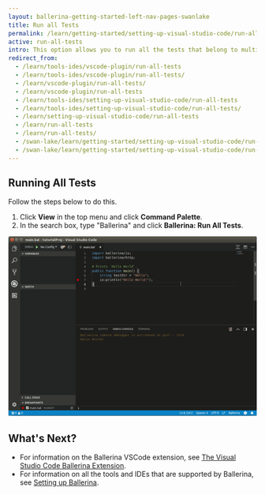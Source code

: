```yaml
---
layout: ballerina-getting-started-left-nav-pages-swanlake
title: Run all Tests
permalink: /learn/getting-started/setting-up-visual-studio-code/run-all-tests/
active: run-all-tests
intro: This option allows you to run all the tests that belong to multiple modules of your project. 
redirect_from:
  - /learn/tools-ides/vscode-plugin/run-all-tests
  - /learn/tools-ides/vscode-plugin/run-all-tests/
  - /learn/vscode-plugin/run-all-tests/
  - /learn/vscode-plugin/run-all-tests
  - /learn/tools-ides/setting-up-visual-studio-code/run-all-tests
  - /learn/tools-ides/setting-up-visual-studio-code/run-all-tests/
  - /learn/setting-up-visual-studio-code/run-all-tests
  - /learn/run-all-tests
  - /learn/run-all-tests/
  - /swan-lake/learn/getting-started/setting-up-visual-studio-code/run-all-tests/
  - /swan-lake/learn/getting-started/setting-up-visual-studio-code/run-all-tests
---
```


## Running All Tests 

Follow the steps below to do this.

1. Click **View** in the top menu and click **Command Palette**.
2. In the search box, type "Ballerina" and click **Ballerina: Run All Tests**.

![Run all tests](/learn/images/run-all-tests.gif)

## What's Next?

- For information on the Ballerina VSCode extension, see [The Visual Studio Code Ballerina Extension](/learn/vscode-plugin/).
- For information on all the tools and IDEs that are supported by Ballerina, see [Setting up Ballerina](/learn/installing-ballerina/).
